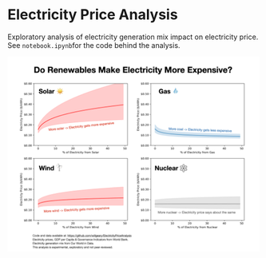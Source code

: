 # Electricity Price Analysis

Exploratory analysis of electricity generation mix impact on electricity price. See `notebook.ipynb`for the code behind the analysis.

![img](https://raw.githubusercontent.com/willgeary/ElectricityPriceAnalysis/main/data/output.png)
